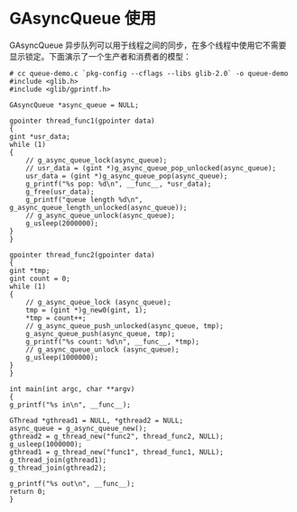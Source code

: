 # GAsyncQueue 使用

GAsyncQueue 异步队列可以用于线程之间的同步，在多个线程中使用它不需要显示锁定。下面演示了一个生产者和消费者的模型：

    # cc queue-demo.c `pkg-config --cflags --libs glib-2.0` -o queue-demo
    #include <glib.h>
    #include <glib/gprintf.h>

    GAsyncQueue *async_queue = NULL;

    gpointer thread_func1(gpointer data)
    {
    gint *usr_data;
    while (1)
    {
        // g_async_queue_lock(async_queue);
        // usr_data = (gint *)g_async_queue_pop_unlocked(async_queue);
        usr_data = (gint *)g_async_queue_pop(async_queue);
        g_printf("%s pop: %d\n", __func__, *usr_data);
        g_free(usr_data);
        g_printf("queue length %d\n", g_async_queue_length_unlocked(async_queue));
        // g_async_queue_unlock(async_queue);
        g_usleep(2000000);
    }
    }

    gpointer thread_func2(gpointer data)
    {
    gint *tmp;
    gint count = 0;
    while (1)
    {
        // g_async_queue_lock (async_queue);
        tmp = (gint *)g_new0(gint, 1);
        *tmp = count++;
        // g_async_queue_push_unlocked(async_queue, tmp);
        g_async_queue_push(async_queue, tmp);
        g_printf("%s count: %d\n", __func__, *tmp);
        // g_async_queue_unlock (async_queue);
        g_usleep(1000000);
    }
    }

    int main(int argc, char **argv)
    {
    g_printf("%s in\n", __func__);

    GThread *gthread1 = NULL, *gthread2 = NULL;
    async_queue = g_async_queue_new();
    gthread2 = g_thread_new("func2", thread_func2, NULL);
    g_usleep(1000000);
    gthread1 = g_thread_new("func1", thread_func1, NULL);
    g_thread_join(gthread1);
    g_thread_join(gthread2);

    g_printf("%s out\n", __func__);
    return 0;
    }
